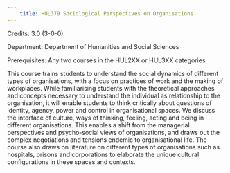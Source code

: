```yaml
---
    title: HUL379 Sociological Perspectives on Organisations
---
```

Credits: 3.0 (3-0-0)

Department: Department of Humanities and Social Sciences

Prerequisites: Any two courses in the HUL2XX or HUL3XX categories

This course trains students to understand the social dynamics of different types of organisations, with a focus on practices of work and the making of workplaces. While familiarising students with the theoretical approaches and concepts necessary to understand the individual as relationship to the organisation, it will enable students to think critically about questions of identity, agency, power and control in organisational spaces. We discuss the interface of culture, ways of thinking, feeling, acting and being in different organisations. This enables a shift from the managerial perspectives and psycho-social views of organisations, and draws out the complex negotiations and tensions endemic to organisational life. The course also draws on literature on different types of organisations such as hospitals, prisons and corporations to elaborate the unique cultural configurations in these spaces and contexts.